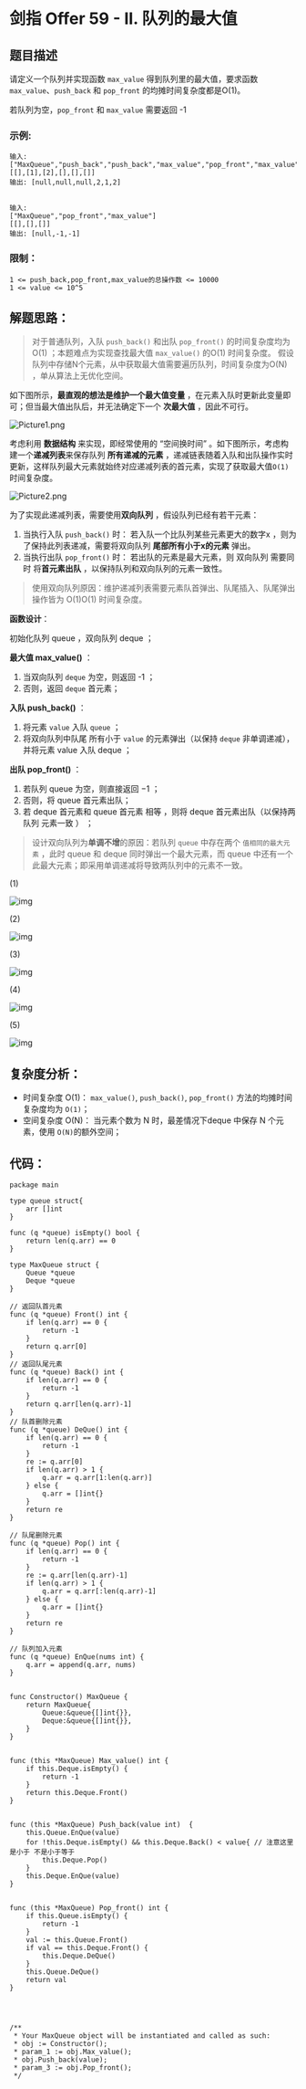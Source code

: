 # 剑指 Offer 59 - II. 队列的最大值

## 题目描述

请定义一个队列并实现函数 `max_value` 得到队列里的最大值，要求函数`max_value`、`push_back` 和 `pop_front` 的均摊时间复杂度都是O(1)。

若队列为空，`pop_front` 和 `max_value` 需要返回 -1

### 示例:

```
输入: 
["MaxQueue","push_back","push_back","max_value","pop_front","max_value"]
[[],[1],[2],[],[],[]]
输出: [null,null,null,2,1,2]


输入: 
["MaxQueue","pop_front","max_value"]
[[],[],[]]
输出: [null,-1,-1]
```

### 限制：

```
1 <= push_back,pop_front,max_value的总操作数 <= 10000
1 <= value <= 10^5
```

## 解题思路：

> 对于普通队列，入队 `push_back()` 和出队 `pop_front()` 的时间复杂度均为O(1) ；本题难点为实现查找最大值 `max_value()` 的O(1) 时间复杂度。
> 假设队列中存储N个元素，从中获取最大值需要遍历队列，时间复杂度为O(N) ，单从算法上无优化空间。

如下图所示，**最直观的想法是维护一个最大值变量** ，在元素入队时更新此变量即可；但当最大值出队后，并无法确定下一个 **次最大值** ，因此不可行。

![Picture1.png](http://cdn.xiaot123.com/blog/2021-04/1609261470-WanZuG-Picture1.png-blog)

考虑利用 **数据结构** 来实现，即经常使用的 “空间换时间” 。如下图所示，考虑构建一个**递减列表**来保存队列 **所有递减的元素** ，递减链表随着入队和出队操作实时更新，这样队列最大元素就始终对应递减列表的首元素，实现了获取最大值`O(1)`时间复杂度。

![Picture2.png](http://cdn.xiaot123.com/blog/2021-04/1609261470-gMTEAf-Picture2.png-blog)

为了实现此递减列表，需要使用**双向队列** ，假设队列已经有若干元素：

1. 当执行入队 `push_back()` 时： 若入队一个比队列某些元素更大的数字x ，则为了保持此列表递减，需要将双向队列 **尾部所有小于x的元素** 弹出。
2. 当执行出队 `pop_front()` 时： 若出队的元素是最大元素，则 双向队列 需要同时 将**首元素出队** ，以保持队列和双向队列的元素一致性。

> 使用双向队列原因：维护递减列表需要元素队首弹出、队尾插入、队尾弹出操作皆为 O(1)O(1) 时间复杂度。

**函数设计**：

初始化队列 queue ，双向队列 deque ；

**最大值 max_value()** ：

1. 当双向队列 `deque` 为空，则返回 -1 ；
2. 否则，返回 `deque` 首元素；

**入队 push_back()** ：

1. 将元素 `value` 入队 `queue` ；
2. 将双向队列中队尾 所有小于 `value` 的元素弹出（以保持 `deque` 非单调递减），并将元素 value 入队 deque ；

**出队 pop_front()** ：

1. 若队列 queue 为空，则直接返回 −1 ；
2. 否则，将 queue 首元素出队；
3. 若 deque 首元素和 queue 首元素 相等 ，则将 deque 首元素出队（以保持两队列 元素一致 ） ；

> 设计双向队列为**单调不增**的原因：若队列 `queue` 中存在两个 `值相同的最大元素` ，此时 queue 和 deque 同时弹出一个最大元素，而 queue 中还有一个此最大元素；即采用单调递减将导致两队列中的元素不一致。

(1)

![img](http://cdn.xiaot123.com/blog/2021-04/1609261619-bCHZki-Picture4.png-blog)

(2)

![img](http://cdn.xiaot123.com/blog/2021-04/1609261619-VJHbWU-Picture5.png-blog)

(3)

![img](http://cdn.xiaot123.com/blog/2021-04/1609261619-TeDGxf-Picture7.png-blog)

(4)

![img](http://cdn.xiaot123.com/blog/2021-04/1609261619-xvlryq-Picture8.png-blog)

(5)

![img](http://cdn.xiaot123.com/blog/2021-04/1609261619-ARzNSA-Picture9.png-blog)



## 复杂度分析：

- 时间复杂度 O(1)： `max_value()`, `push_back()`, `pop_front()` 方法的均摊时间复杂度均为 `O(1)`；
- 空间复杂度 O(N)： 当元素个数为 N 时，最差情况下deque 中保存 N 个元素，使用 `O(N)`的额外空间；

## 代码：

```
package main

type queue struct{
	arr []int
}

func (q *queue) isEmpty() bool {
	return len(q.arr) == 0
}

type MaxQueue struct {
	Queue *queue
	Deque *queue
}

// 返回队首元素
func (q *queue) Front() int {
	if len(q.arr) == 0 {
		return -1
	}
	return q.arr[0]
}
// 返回队尾元素
func (q *queue) Back() int {
	if len(q.arr) == 0 {
		return -1
	}
	return q.arr[len(q.arr)-1]
}
// 队首删除元素
func (q *queue) DeQue() int {
	if len(q.arr) == 0 {
		return -1
	}
	re := q.arr[0]
	if len(q.arr) > 1 {
		q.arr = q.arr[1:len(q.arr)]
	} else {
		q.arr = []int{}
	}
	return re
}

// 队尾删除元素
func (q *queue) Pop() int {
	if len(q.arr) == 0 {
		return -1
	}
	re := q.arr[len(q.arr)-1]
	if len(q.arr) > 1 {
		q.arr = q.arr[:len(q.arr)-1]
	} else {
		q.arr = []int{}
	}
	return re
}

// 队列加入元素
func (q *queue) EnQue(nums int) {
	q.arr = append(q.arr, nums)
}


func Constructor() MaxQueue {
	return MaxQueue{
		Queue:&queue{[]int{}},
		Deque:&queue{[]int{}},
	}
}


func (this *MaxQueue) Max_value() int {
	if this.Deque.isEmpty() {
		return -1
	}
	return this.Deque.Front()
}


func (this *MaxQueue) Push_back(value int)  {
	this.Queue.EnQue(value)
	for !this.Deque.isEmpty() && this.Deque.Back() < value{ // 注意这里是小于 不是小于等于
		this.Deque.Pop()
	}
	this.Deque.EnQue(value)
}


func (this *MaxQueue) Pop_front() int {
	if this.Queue.isEmpty() {
		return -1
	}
	val := this.Queue.Front()
	if val == this.Deque.Front() {
		this.Deque.DeQue()
	}
	this.Queue.DeQue()
	return val
}




/**
 * Your MaxQueue object will be instantiated and called as such:
 * obj := Constructor();
 * param_1 := obj.Max_value();
 * obj.Push_back(value);
 * param_3 := obj.Pop_front();
 */

```

